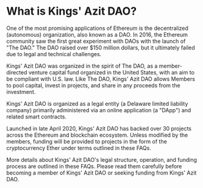# What is Kings' Azit DAO?

One of the most promising applications of Ethereum is the decentralized (autonomous) organization, also known as a DAO. In 2016, the Ethereum community saw the first great experiment with DAOs with the launch of "The DAO." The DAO raised over \$150 million dollars, but it ultimately failed due to legal and technical challenges.

Kings' Azit DAO was organized in the spirit of The DAO, as a member-directed venture capital fund organized in the United States, with an aim to be compliant with U.S. law.
Like The DAO, Kings' Azit DAO allows Members to pool capital, invest in projects, and share in any proceeds from the investment.

Kings' Azit DAO is organized as a legal entity (a Delaware limited liability company) primarily administered via an online application (a "DApp") and related smart contracts.

Launched in late April 2020, Kings' Azit DAO has backed over 30 projects across the Ethereum and blockchain ecosystem. Unless modified by the members, funding will be provided to projects in the form of the cryptocurrency Ether under terms outlined in these FAQs.

More details about Kings' Azit DAO's legal structure, operation, and funding process are outlined in these FAQs. Please read them carefully before becoming a member of Kings' Azit DAO or seeking funding from Kings' Azit DAO.
